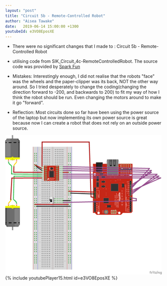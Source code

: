 ```yaml
---
layout: "post"
title: "Circuit 5b - Remote-Controlled Robot"
author: "Aisea Tawake"
date:   2019-06-14 15:00:00 +1300
youtubeId: e3VO8EposXE
---
```

* There were no significant changes that I made to : Circuit 5b - Remote-Controlled Robot

* utilising code from SIK_Circuit_4c-RemoteControlledRobot. The source code was provided by [Spark Fun](https://learn.sparkfun.com/tutorials/sparkfun-inventors-kit-experiment-guide---v40/circuit-5b-remote-controlled-robot)

* Mistakes: Interestingly enough, I did not realise that the robots "face" was the wheels and the paper-clipper was its back, NOT the other way around. So I tried desperately to change the coding(changing the direction forward to -200, and backwards to 200) to fit my way of how I think the robot should be run. Even changing the motors around to make it go "forward".

* Reflection: Most circuits done so far have been using the power source of the laptop but now implementing its own power source is great because now I can create a robot that does not rely on an outside power source.


![alt text](https://raw.githubusercontent.com/tawaab1/portfolio-images/master/Embedded%20Systems%20Portfolio/images/c15.png "image")
{% include youtubePlayer15.html id=e3VO8EposXE %}

